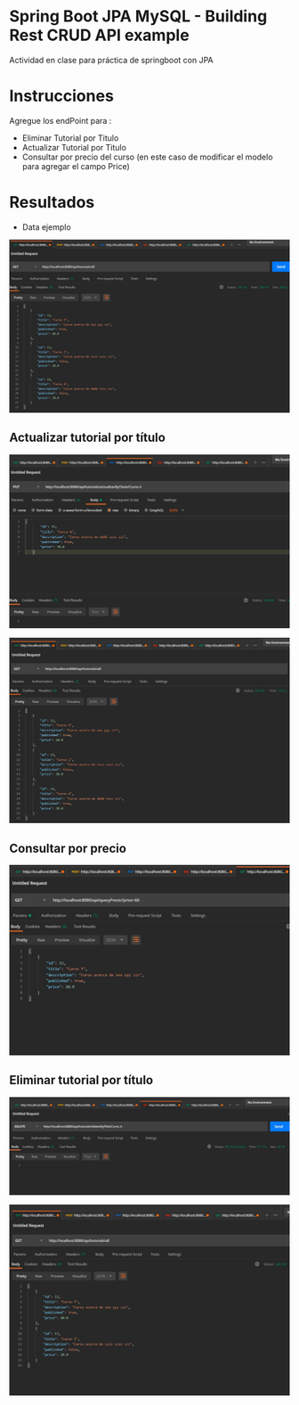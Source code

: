# Spring Boot JPA MySQL - Building Rest CRUD API example
Actividad en clase para práctica de springboot con JPA

# Instrucciones
Agregue los endPoint para :
- Eliminar Tutorial por Titulo
- Actualizar Tutorial por Titulo
- Consultar por precio del curso (en este caso de modificar el modelo para agregar el campo Price)

# Resultados 

- Data ejemplo

![Submenu algoritmos](https://github.com/mdyagual/Sofka_ApiREST_JPA/blob/main/ss/getTutorialsAll.JPG)


## Actualizar tutorial por título


![Submenu algoritmos](https://github.com/mdyagual/Sofka_ApiREST_JPA/blob/main/ss/updateTutorial.JPG)

![Submenu algoritmos](https://github.com/mdyagual/Sofka_ApiREST_JPA/blob/main/ss/updateTutorial2.JPG)


## Consultar por precio

![Submenu algoritmos](https://github.com/mdyagual/Sofka_ApiREST_JPA/blob/main/ss/getTutorialByPrecio.JPG)

## Eliminar tutorial por título

![Submenu algoritmos](https://github.com/mdyagual/Sofka_ApiREST_JPA/blob/main/ss/deleteTutorial.JPG)


![Submenu algoritmos](https://github.com/mdyagual/Sofka_ApiREST_JPA/blob/main/ss/deleteTutorial2.JPG)


